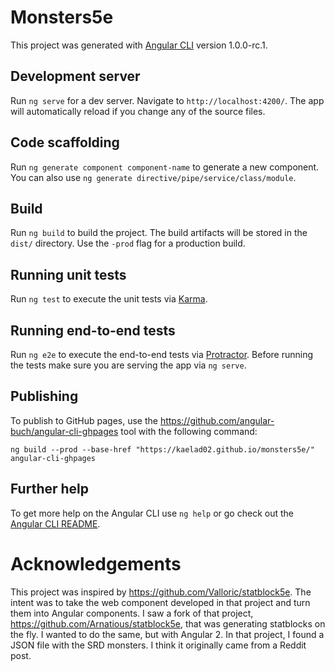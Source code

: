 # Monsters5e

This project was generated with [Angular CLI](https://github.com/angular/angular-cli) version 1.0.0-rc.1.

## Development server
Run `ng serve` for a dev server. Navigate to `http://localhost:4200/`. The app will automatically reload if you change any of the source files.

## Code scaffolding

Run `ng generate component component-name` to generate a new component. You can also use `ng generate directive/pipe/service/class/module`.

## Build

Run `ng build` to build the project. The build artifacts will be stored in the `dist/` directory. Use the `-prod` flag for a production build.

## Running unit tests

Run `ng test` to execute the unit tests via [Karma](https://karma-runner.github.io).

## Running end-to-end tests

Run `ng e2e` to execute the end-to-end tests via [Protractor](http://www.protractortest.org/).
Before running the tests make sure you are serving the app via `ng serve`.

## Publishing

To publish to GitHub pages, use the https://github.com/angular-buch/angular-cli-ghpages tool with the following command:
```
ng build --prod --base-href "https://kaelad02.github.io/monsters5e/"
angular-cli-ghpages
```

## Further help

To get more help on the Angular CLI use `ng help` or go check out the [Angular CLI README](https://github.com/angular/angular-cli/blob/master/README.md).

# Acknowledgements

This project was inspired by https://github.com/Valloric/statblock5e. The intent was to take the web component developed in that project and turn them into Angular components. I saw a fork of that project, https://github.com/Arnatious/statblock5e, that was generating statblocks on the fly. I wanted to do the same, but with Angular 2. In that project, I found a JSON file with the SRD monsters. I think it originally came from a Reddit post.
